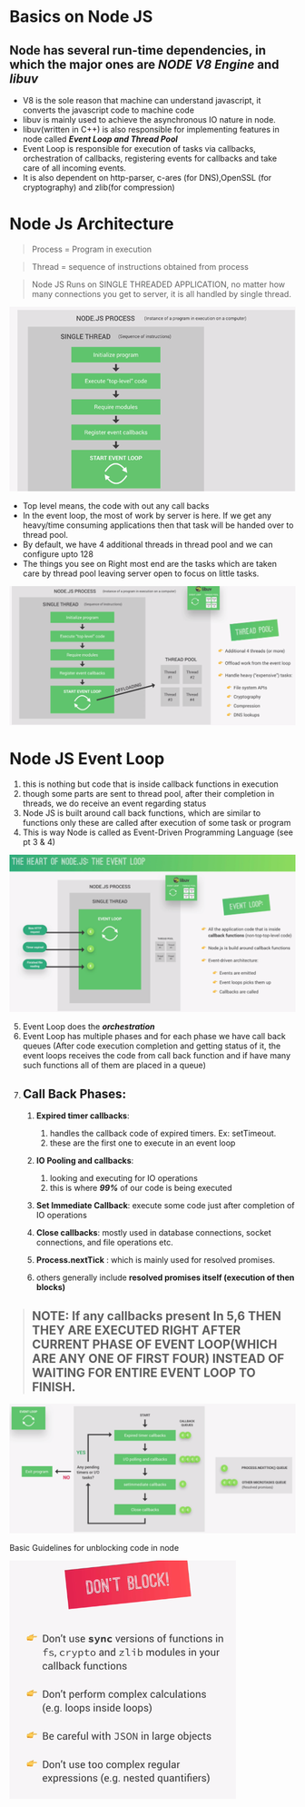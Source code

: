 # Basics on Node JS

## Node has several run-time dependencies, in which the major ones are **_NODE V8 Engine_** and **_libuv_**

* V8 is the sole reason that machine can understand javascript, it converts the javascript code to machine code
* libuv is mainly used to achieve the asynchronous IO nature in node.
* libuv(written in C++) is also responsible for implementing features in node called **_Event Loop and Thread Pool_**
* Event Loop is responsible for execution of tasks via callbacks, orchestration of callbacks, registering events for callbacks and take care of all incoming events.
* It is also dependent on http-parser, c-ares (for DNS),OpenSSL (for cryptography) and zlib(for compression)

# Node Js Architecture

> Process = Program in execution

> Thread  = sequence of instructions obtained from process

> Node JS Runs on SINGLE THREADED APPLICATION, no matter how many connections you get to server, it is all handled by single thread.

![](2021-03-06-08-03-33.png)

* Top level means, the code with out any call backs 
* In the event loop, the most of work by server is here. If we get any heavy/time consuming applications then that task will be handed over to thread pool.
* By default, we have 4 additional threads in thread pool and we can configure upto 128
* The things you see on Right most end are the tasks which are taken care by thread pool leaving server open to focus on little tasks.

![](2021-03-06-08-08-59.png)

# Node JS Event Loop

1. this is nothing but code that is inside callback functions in execution
2. though some parts are sent to thread pool, after their completion in threads, we do receive an event regarding status
3. Node JS is built around call back functions, which are similar to functions only these are called after execution of some task or program
4. This is way Node is called as Event-Driven Programming Language (see pt 3 & 4)

![](2021-03-06-08-15-55.png)

5. Event Loop does the **_orchestration_**
6. Event Loop has multiple phases and for each phase we have call back queues (After code execution completion and getting status of it, the event loops receives the code from call back function and if have many such functions all of them are placed in a queue)
7. ## Call Back Phases:
    1. **Expired timer callbacks**:
        1. handles the callback code of expired timers. Ex: setTimeout.
        2. these are the first one to execute in an event loop
    2. **IO Pooling and callbacks**:
        1. looking and executing for IO operations
        2. this is where **_99%_** of our code is being executed
    3. **Set Immediate Callback**: execute some code just after completion of IO operations

    4. **Close callbacks**: mostly used in database connections, socket connections, and file operations etc.
    5. **Process.nextTick** : which is mainly used for resolved promises.
    6. others generally include **resolved promises itself (execution of then blocks)**

> ##  NOTE: If any callbacks present In 5,6 THEN THEY ARE EXECUTED RIGHT AFTER CURRENT PHASE OF EVENT LOOP(WHICH ARE ANY ONE OF FIRST FOUR) INSTEAD OF WAITING FOR ENTIRE EVENT LOOP TO FINISH. 
![](2021-03-06-08-35-22.png)

Basic Guidelines for unblocking code in node

![](2021-03-06-08-38-58.png)